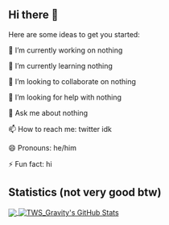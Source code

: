 ## Hi there 👋
Here are some ideas to get you started:

🔭 I’m currently working on nothing

🌱 I’m currently learning nothing

👯 I’m looking to collaborate on nothing

🤔 I’m looking for help with nothing

💬 Ask me about nothing

📫 How to reach me: twitter idk

😄 Pronouns: he/him

⚡ Fun fact: hi

## Statistics (not very good btw)
<a href="#stats">
  <img align="center" src="https://github-readme-stats.vercel.app/api/top-langs/?username=TWSGravity&hide=Makefile&theme=react">
</a>
<a href="#stats">
  <img align="center" src="https://github-readme-stats.vercel.app/api?username=TWSGravity&show_icons=true&line_height=33.5&count_private=true&theme=react" alt="TWS_Gravity's GitHub Stats">
</a>
